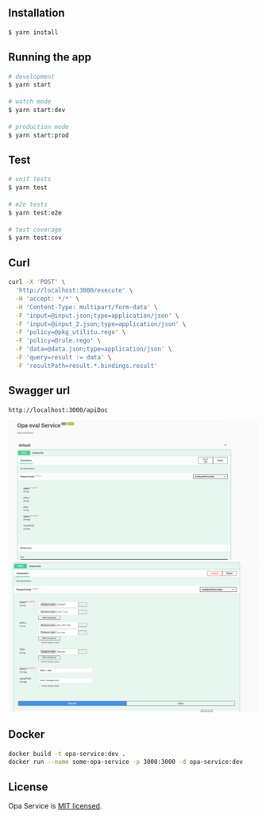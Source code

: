 ## Installation

```bash
$ yarn install
```

## Running the app

```bash
# development
$ yarn start

# watch mode
$ yarn start:dev

# production mode
$ yarn start:prod
```

## Test

```bash
# unit tests
$ yarn test

# e2e tests
$ yarn test:e2e

# test coverage
$ yarn test:cov
```
## Curl

```bash
curl -X 'POST' \
  'http://localhost:3000/execute' \
  -H 'accept: */*' \
  -H 'Content-Type: multipart/form-data' \
  -F 'input=@input.json;type=application/json' \
  -F 'input=@input_2.json;type=application/json' \
  -F 'policy=@pkg_utilitu.rego' \
  -F 'policy=@rule.rego' \
  -F 'data=@data.json;type=application/json' \
  -F 'query=result := data' \
  -F 'resultPath=result.*.bindings.result'
```

## Swagger url
```
http://localhost:3000/apiDoc
```
![Alt text](image/swagger.png)
![Alt text](image/swagger_2.png)

## Docker
```bash
docker build -t opa-service:dev .
docker run --name some-opa-service -p 3000:3000 -d opa-service:dev
``` 
## License

Opa Service is [MIT licensed](LICENSE).
